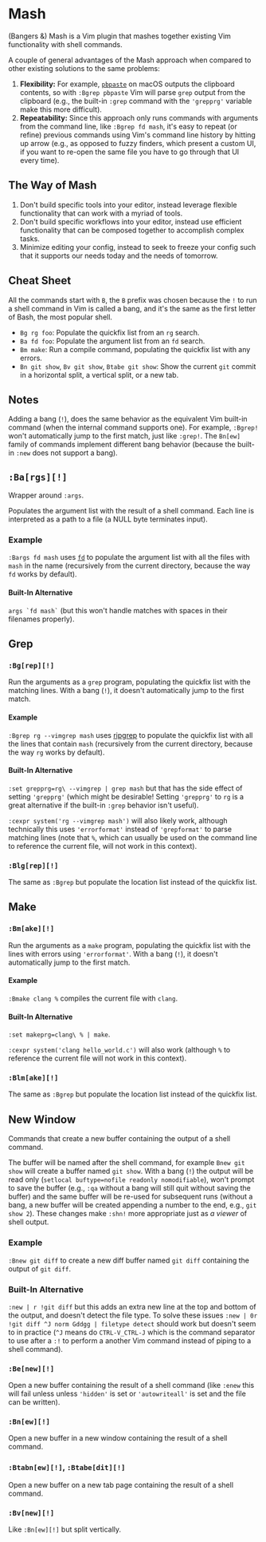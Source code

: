 # Mash

(Bangers &) Mash is a Vim plugin that mashes together existing Vim functionality with shell commands.

A couple of general advantages of the Mash approach when compared to other existing solutions to the same problems:

1. **Flexibility:** For example, [`pbpaste`](https://ss64.com/mac/pbpaste.html) on macOS outputs the clipboard contents, so with `:Bgrep pbpaste` Vim will parse `grep` output from the clipboard (e.g., the built-in `:grep` command with the `'grepprg'` variable make this more difficult).
2. **Repeatability:** Since this approach only runs commands with arguments from the command line, like `:Bgrep fd mash`, it's easy to repeat (or refine) previous commands using Vim's command line history by hitting up arrow (e.g., as opposed to fuzzy finders, which present a custom UI, if you want to re-open the same file you have to go through that UI every time).

## The Way of Mash

1. Don't build specific tools into your editor, instead leverage flexible functionality that can work with a myriad of tools.
2. Don't build specific workflows into your editor, instead use efficient functionality that can be composed together to accomplish complex tasks.
3. Minimize editing your config, instead to seek to freeze your config such that it supports our needs today and the needs of tomorrow.

## Cheat Sheet

All the commands start with `B`, the `B` prefix was chosen because the `!` to run a shell command in Vim is called a bang, and it's the same as the first letter of Bash, the most popular shell.

- `Bg rg foo`: Populate the quickfix list from an `rg` search.
- `Ba fd foo`: Populate the argument list from an `fd` search.
- `Bm make`: Run a compile command, populating the quickfix list with any errors.
- `Bn git show`, `Bv git show`, `Btabe git show`: Show the current `git` commit in a horizontal split, a vertical split, or a new tab.

## Notes

Adding a bang (`!`), does the same behavior as the equivalent Vim built-in command (when the internal command supports one). For example, `:Bgrep!` won't automatically jump to the first match, just like `:grep!`. The `Bn[ew]` family of commands implement different bang behavior (because the built-in `:new` does not support a bang).

## `:Ba[rgs][!]`

Wrapper around `:args`.

Populates the argument list with the result of a shell command. Each line is interpreted as a path to a file (a NULL byte terminates input).

### Example

`:Bargs fd mash` uses [`fd`](https://github.com/sharkdp/fd) to populate the argument list with all the files with `mash` in the name (recursively from the current directory, because the way `fd` works by default).

#### Built-In Alternative

<p><code>args `fd mash`</code> (but this won't handle matches with spaces in their filenames properly).</p>

## Grep

### `:Bg[rep][!]`

Run the arguments as a `grep` program, populating the quickfix list with the matching lines. With a bang (`!`), it doesn't automatically jump to the first match.

#### Example

`:Bgrep rg --vimgrep mash` uses [ripgrep](https://github.com/BurntSushi/ripgrep) to populate the quickfix list with all the lines that contain `mash` (recursively from the current directory, because the way `rg` works by default).

#### Built-In Alternative

`:set grepprg=rg\ --vimgrep | grep mash` but that has the side effect of setting `'grepprg'` (which might be desirable! Setting `'grepprg'` to `rg` is a great alternative if the built-in `:grep` behavior isn't useful).

`:cexpr system('rg --vimgrep mash')` will also likely work, although technically this uses `'errorformat'` instead of `'grepformat'` to parse matching lines (note that `%`, which can usually be used on the command line to reference the current file, will not work in this context).

### `:Blg[rep][!]`

The same as `:Bgrep` but populate the location list instead of the quickfix list.

## Make

### `:Bm[ake][!]`

Run the arguments as a `make` program, populating the quickfix list with the lines with errors using `'errorformat'`. With a bang (`!`), it doesn't automatically jump to the first match.

#### Example

`:Bmake clang %` compiles the current file with `clang`.

#### Built-In Alternative

`:set makeprg=clang\ % | make`.

`:cexpr system('clang hello_world.c')` will also work (although `%` to reference the current file will not work in this context).

### `:Blm[ake][!]`

The same as `:Bgrep` but populate the location list instead of the quickfix list.

## New Window

Commands that create a new buffer containing the output of a shell command.

The buffer will be named after the shell command, for example `Bnew git show` will create a buffer named `git show`. With a bang (`!`) the output will be read only (`setlocal buftype=nofile readonly nomodifiable`), won't prompt to save the buffer (e.g., `:qa` without a bang will still quit without saving the buffer) and the same buffer will be re-used for subsequent runs (without a bang, a new buffer will be created appending a number to the end, e.g., `git show 2`). These changes make `:shn!` more appropriate just as *a viewer* of shell output.

### Example

`:Bnew git diff` to create a new diff buffer named `git diff` containing the output of `git diff`.

### Built-In Alternative

`:new | r !git diff` but this adds an extra new line at the top and bottom of the output, and doesn't detect the file type. To solve these issues `:new | 0r !git diff ^J norm Gddgg | filetype detect` should work but doesn't seem to in practice (`^J` means do `CTRL-V_CTRL-J` which is the command separator to use after a `:!` to perform a another Vim command instead of piping to a shell command).

### `:Be[new][!]`

Open a new buffer containing the result of a shell command (like `:enew` this will fail unless unless `'hidden'` is set or `'autowriteall'` is set and the file can be written).

### `:Bn[ew][!]`

Open a new buffer in a new window containing the result of a shell command.

### `:Btabn[ew][!]`, `:Btabe[dit][!]`

Open a new buffer on a new tab page containing the result of a shell command.

### `:Bv[new][!]`

Like `:Bn[ew][!]` but split vertically.

